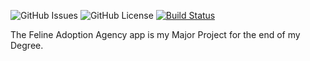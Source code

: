 ![GitHub Issues](https://img.shields.io/github/issues/Pasarus/FelineAdoptionAgencyMajorProject?style=flat-square)
![GitHub License](https://img.shields.io/github/license/Pasarus/FelineAdoptionAgencyMajorProject?style=flat-square)
[![Build Status](https://app.bitrise.io/app/bb27aba9fb1b6066/status.svg?token=dLorlLSMl07gk1Aso4saPA)](https://app.bitrise.io/app/bb27aba9fb1b6066)

The Feline Adoption Agency app is my Major Project for the end of my Degree.

